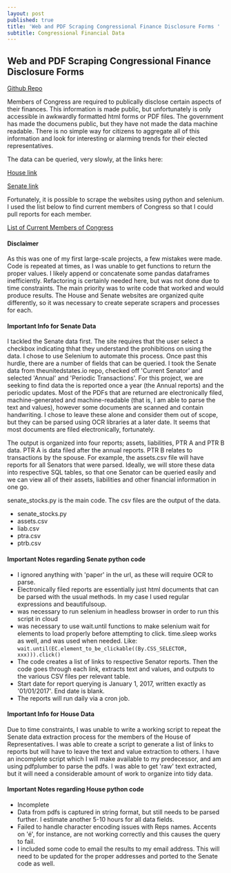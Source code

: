 ```yaml
---
layout: post
published: true
title: 'Web and PDF Scraping Congressional Finance Disclosure Forms '
subtitle: Congressional Financial Data
---
```

## Web and PDF Scraping Congressional Finance Disclosure Forms 

[Github Repo](https://github.com/opengovernment/readsludge)

Members of Congress are required to publically disclose certain aspects of their finances. This information is made public, but unfortunately is only accessible in awkwardly formatted html forms or PDF files. The government has made the documens public, but they have not made the data machine readable. There is no simple way for citizens to aggregate all of this information and look for interesting or alarming trends for their elected representatives. 

The data can be queried, very slowly, at the links here: 

[House link](http://clerk.house.gov/public_disc/financial-search.aspx)

[Senate link](https://efdsearch.senate.gov/search/home/)

Fortunately, it is possible to scrape the websites using python and selenium. I used the list below to find current members of Congress so that I could pull reports for each member.

[List of Current Members of Congress](https://theunitedstates.io/congress-legislators/legislators-current.csv)

#### Disclaimer

As this was one of my first large-scale projects, a few mistakes were made. Code is repeated at times, as I was unable to get functions to return the proper values. I likely append or concatenate some pandas dataframes inefficiently. Refactoring is certainly needed here, but was not done due to time constraints. The main priority was to write code that worked and would produce results. The House and Senate websites are organized quite differently, so it was necessary to create seperate scrapers and processes for each. 

#### Important Info for Senate Data

I tackled the Senate data first. The site requires that the user select a checkbox indicating thhat they understand the prohibitions on using the data. I chose to use Selenium to automate this process. Once past this hurdle, there are a number of fields that can be queried. I took the Senate data from theunitedstates.io repo, checked off 'Current Senator' and selected 'Annual' and 'Periodic Transactions'. For this project, we are seeking to find data the is reported once a year (the Annual reports) and the periodic updates. Most of the PDFs that are returned are electronically filed, machine-generated and machine-readable (that is, I am able to parse the text and values), however some documents are scanned and contain handwriting. I chose to leave these alone and consider them out of scope, but they can be parsed using OCR libraries at a later date. It seems that most documents are filed electronically, fortunately.  

The output is organized into four reports; assets, liabilities, PTR A and PTR B data. PTR A is data filed after the annual reports. PTR B relates to transactions by the spouse. For example, the assets.csv file will have reports for all Senators that were parsed. Ideally, we will store these data into respective SQL tables, so that one Senator can be queried easily and we can view all of their assets, liabilities and other financial information in one go. 

senate_stocks.py is the main code. The csv files are the output of the data. 

- senate_stocks.py 
- assets.csv
- liab.csv
- ptra.csv
- ptrb.csv

#### Important Notes regarding Senate python code

- I ignored anything with 'paper' in the url, as these will require OCR to parse. 
- Electronically filed reports are essentially just html documents that can be parsed with the usual methods. In my case I used regular expressions and beautifulsoup. 
- was necessary to run selenium in headless browser in order to run this script in cloud 
- was necessary to use wait.until functions to make selenium wait for elements to load properly before attempting to click. time.sleep works as well, and was used when needed. 
Like: `wait.until(EC.element_to_be_clickable((By.CSS_SELECTOR, xxx))).click()`
- The code creates a list of links to respective Senator reports. Then the code goes through each link, extracts text and values, and outputs to the various CSV files per relevant table. 
- Start date for report querying is January 1, 2017, written exactly as '01/01/2017'. End date is blank. 
- The reports will run daily via a cron job. 


#### Important Info for House Data

Due to time constraints, I was unable to write a working script to repeat the Senate data extraction process for the members of the House of Representatives. I was able to create a script to generate a list of links to reports but will have to leave the text and value extraction to others. I have an incomplete script which I will make available to my predecessor, and am using pdfplumber to parse the pdfs. I was able to get 'raw' text extracted, but it will need a considerable amount of work to organize into tidy data. 

#### Important Notes regarding House python code

- Incomplete 
- Data from pdfs is captured in string format, but still needs to be parsed further. I estimate another 5-10 hours for all data fields. 
- Failed to handle character encoding issues with Reps names. Accents on 'é', for instance, are not working correctly and this causes the query to fail. 
- I included some code to email the results to my email address. This will need to be updated for the proper addresses and ported to the Senate code as well.
